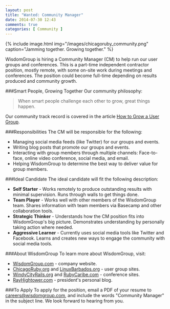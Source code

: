 ```yaml
---
layout: post
title: "Wanted: Community Manager"
date: 2014-07-30 12:43
comments: true
categories: [ Community ]
---
```


{% include image.html img="/images/chicagoruby_community.png" caption="Jamming together. Growing together." %}

WisdomGroup is hiring a Community Manager (CM) to help run our user groups and conferences. This is a part-time independent contractor position, mostly remote, with some on-site work during meetings and conferences. The position could become full-time depending on results produced and community growth.

###Smart People, Growing Together
Our community philosophy:

>When smart people challenge each other to grow, great things happen. 

Our community track record is  covered in the article [How to Grow a User Group](/blog/2014/05/30/how-to-grow-a-user-group/).
<!--more-->
###Responsibilities
The CM will be responsible for the following:

* Managing social media feeds (like Twitter) for our groups and events.
* Writing blog posts that promote our groups and events. 
* Interacting with group members through multiple channels: Face-to-face, online video conference, social media, and email.
* Helping WisdomGroup to determine the best way to deliver value for group members. 

###Ideal Candidate
The ideal candidate will fit the following description:

* **Self Starter** - Works remotely to produce outstanding results with minimal supervision. Runs through walls to get things done.
* **Team Player** - Works well with other members of the WisdomGroup team. Shares information with team members via Basecamp and other collaboration tools.
* **Strategic Thinker** - Understands how the CM position fits into WisdomGroup's big picture. Demonstrates understanding by personally taking action where needed.
* **Aggressive Learner** - Currently uses social media tools like Twitter and Facebook. Learns and creates new ways to engage the community with social media tools.

###About WisdomGroup
To learn more about WisdomGroup, visit:

* [WisdomGroup.com](http://WisdomGroup.com) - company website. 
* [ChicagoRuby.org](http://chicagoruby.org) and [LinuxBarbados.org](http://linuxbarbados.org) - user group sites. 
* [WindyCityRails.org](http://windycityrails.org) and [RubyCaribe.com](http://rubycaribe.com) - conference sites.
* [RayHightower.com](http://rayhightower.com) - president's personal blog. 

###To Apply
To apply for the position, email a PDF of your resume to careers@wisdomgroup.com, and include the words "Community Manager" in the subject line. We look forward to hearing from you.

